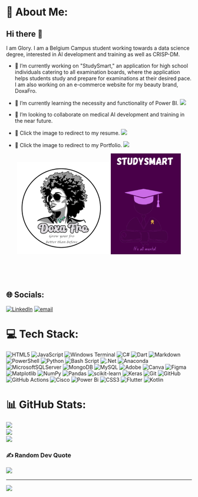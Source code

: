 # 💫 About Me:
## Hi there 👋
I am Glory. I am a Belgium Campus student working towards a data science degree, interested in AI development and training as well as CRISP-DM.

- 🔭 I’m currently working on "StudySmart," an application for high school individuals catering to all examination boards, where the application helps students study and prepare for examinations at their desired pace. I am also working on an e-commerce website for my beauty brand, DoxaFro.

- 🌱 I’m currently learning the necessity and functionality of Power BI. <img src= "https://img.icons8.com/?size=100&id=Ny0t2MYrJ70p&format=png&color=000000"  width="25">
- 👯 I’m looking to collaborate on medical AI development and training in the near future.
- 🔗 Click the image to redirect to my resume.⁣⁣⁣ <a href="https://glorybinkatabana.github.io/GloryBinkatabana/my_resume/" target="_blank"><img src="https://img.icons8.com/?size=100&id=QGRyhpyZX0zA&format=png&color=000000" width="20"></a>
- 🔗 Click the image to redirect to my Portfolio.⁣⁣⁣ <a href="https://glorybinkatabana.github.io/GloryBinkatabana/my_portfolio/" target="_blank"><img src="https://img.icons8.com/?size=100&id=QGRyhpyZX0zA&format=png&color=000000" width="20"></a>

<p align="center">
  <img src="https://github.com/GloryBinkatabana/GloryBinkatabana/blob/5fd3fdd06e99dbf23976dabc1998f011e1f05cdd/logobg.png" alt="Logo" width="250"/>
  <img src="https://github.com/GloryBinkatabana/GloryBinkatabana/blob/27beb72d7dfb07d62c79392bb63e590ea451a496/studysmartbg.png" alt="StudySmart" width="190"/>
</p>

<br><br><br>


## 🌐 Socials:
[![LinkedIn](https://img.shields.io/badge/LinkedIn-%230077B5.svg?logo=linkedin&logoColor=white)](https://www.linkedin.com/in/glory-binkatabana-44a07a1b6/) [![email](https://img.shields.io/badge/Email-D14836?logo=gmail&logoColor=white)](mailto:glorybinkatabana@gmail.com) 

# 💻 Tech Stack:
![HTML5](https://img.shields.io/badge/html5-%23E34F26.svg?style=for-the-badge&logo=html5&logoColor=white) ![JavaScript](https://img.shields.io/badge/javascript-%23323330.svg?style=for-the-badge&logo=javascript&logoColor=%23F7DF1E) ![Windows Terminal](https://img.shields.io/badge/Windows%20Terminal-%234D4D4D.svg?style=for-the-badge&logo=windows-terminal&logoColor=white) ![C#](https://img.shields.io/badge/c%23-%23239120.svg?style=for-the-badge&logo=csharp&logoColor=white) ![Dart](https://img.shields.io/badge/dart-%230175C2.svg?style=for-the-badge&logo=dart&logoColor=white) ![Markdown](https://img.shields.io/badge/markdown-%23000000.svg?style=for-the-badge&logo=markdown&logoColor=white) ![PowerShell](https://img.shields.io/badge/PowerShell-%235391FE.svg?style=for-the-badge&logo=powershell&logoColor=white) ![Python](https://img.shields.io/badge/python-3670A0?style=for-the-badge&logo=python&logoColor=ffdd54) ![Bash Script](https://img.shields.io/badge/bash_script-%23121011.svg?style=for-the-badge&logo=gnu-bash&logoColor=white) ![.Net](https://img.shields.io/badge/.NET-5C2D91?style=for-the-badge&logo=.net&logoColor=white) ![Anaconda](https://img.shields.io/badge/Anaconda-%2344A833.svg?style=for-the-badge&logo=anaconda&logoColor=white) ![MicrosoftSQLServer](https://img.shields.io/badge/Microsoft%20SQL%20Server-CC2927?style=for-the-badge&logo=microsoft%20sql%20server&logoColor=white) ![MongoDB](https://img.shields.io/badge/MongoDB-%234ea94b.svg?style=for-the-badge&logo=mongodb&logoColor=white) ![MySQL](https://img.shields.io/badge/mysql-4479A1.svg?style=for-the-badge&logo=mysql&logoColor=white) ![Adobe](https://img.shields.io/badge/adobe-%23FF0000.svg?style=for-the-badge&logo=adobe&logoColor=white) ![Canva](https://img.shields.io/badge/Canva-%2300C4CC.svg?style=for-the-badge&logo=Canva&logoColor=white) ![Figma](https://img.shields.io/badge/figma-%23F24E1E.svg?style=for-the-badge&logo=figma&logoColor=white) ![Matplotlib](https://img.shields.io/badge/Matplotlib-%23ffffff.svg?style=for-the-badge&logo=Matplotlib&logoColor=black) ![NumPy](https://img.shields.io/badge/numpy-%23013243.svg?style=for-the-badge&logo=numpy&logoColor=white) ![Pandas](https://img.shields.io/badge/pandas-%23150458.svg?style=for-the-badge&logo=pandas&logoColor=white) ![scikit-learn](https://img.shields.io/badge/scikit--learn-%23F7931E.svg?style=for-the-badge&logo=scikit-learn&logoColor=white) ![Keras](https://img.shields.io/badge/Keras-%23D00000.svg?style=for-the-badge&logo=Keras&logoColor=white) ![Git](https://img.shields.io/badge/git-%23F05033.svg?style=for-the-badge&logo=git&logoColor=white) ![GitHub](https://img.shields.io/badge/github-%23121011.svg?style=for-the-badge&logo=github&logoColor=white) ![GitHub Actions](https://img.shields.io/badge/github%20actions-%232671E5.svg?style=for-the-badge&logo=githubactions&logoColor=white) ![Cisco](https://img.shields.io/badge/cisco-%23049fd9.svg?style=for-the-badge&logo=cisco&logoColor=black) ![Power Bi](https://img.shields.io/badge/power_bi-F2C811?style=for-the-badge&logo=powerbi&logoColor=black) ![CSS3](https://img.shields.io/badge/css3-%231572B6.svg?style=for-the-badge&logo=css3&logoColor=white) ![Flutter](https://img.shields.io/badge/Flutter-%2302569B.svg?style=for-the-badge&logo=Flutter&logoColor=white) ![Kotlin](https://img.shields.io/badge/kotlin-%237F52FF.svg?style=for-the-badge&logo=kotlin&logoColor=white)
# 📊 GitHub Stats:
![](https://github-readme-stats.vercel.app/api?username=glorybinkatabana&theme=dark&hide_border=false&include_all_commits=false&count_private=false)<br/>
![](https://nirzak-streak-stats.vercel.app/?user=glorybinkatabana&theme=dark&hide_border=false)<br/>
![](https://github-readme-stats.vercel.app/api/top-langs/?username=glorybinkatabana&theme=dark&hide_border=false&include_all_commits=false&count_private=false&layout=compact)

### ✍️ Random Dev Quote
![](https://quotes-github-readme.vercel.app/api?type=horizontal&theme=radical)

---
[![](https://visitcount.itsvg.in/api?id=glorybinkatabana&icon=5&color=9)](https://visitcount.itsvg.in)

<!-- Proudly created with GPRM ( https://gprm.itsvg.in ) -->
